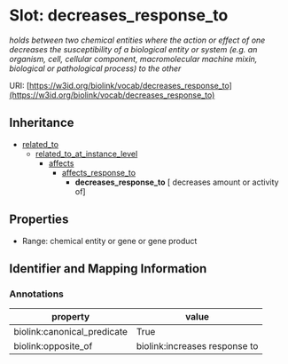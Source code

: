 # Slot: decreases_response_to
_holds between two chemical entities where the action or effect of one decreases the susceptibility of a biological entity or system (e.g. an organism, cell, cellular component, macromolecular machine mixin, biological or pathological process) to the other_


URI: [https://w3id.org/biolink/vocab/decreases_response_to](https://w3id.org/biolink/vocab/decreases_response_to)




## Inheritance

* [related_to](related_to.md)
    * [related_to_at_instance_level](related_to_at_instance_level.md)
        * [affects](affects.md)
            * [affects_response_to](affects_response_to.md)
                * **decreases_response_to** [ decreases amount or activity of]



## Properties

 * Range: chemical entity or gene or gene product



## Identifier and Mapping Information





### Annotations

| property | value |
| --- | --- |
| biolink:canonical_predicate | True |
| biolink:opposite_of | biolink:increases response to |


